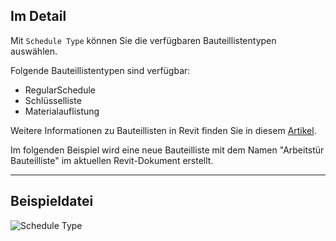 ## Im Detail
Mit `Schedule Type` können Sie die verfügbaren Bauteillistentypen auswählen.

Folgende Bauteillistentypen sind verfügbar:
- RegularSchedule
- Schlüsselliste
- Materialauflistung

Weitere Informationen zu Bauteillisten in Revit finden Sie in diesem [Artikel](https://help.autodesk.com/view/RVT/2024/DEU/?guid=GUID-73090B70-8A13-4E12-909C-F25D724D5BA7).

Im folgenden Beispiel wird eine neue Bauteilliste mit dem Namen "Arbeitstür Bauteilliste" im aktuellen Revit-Dokument erstellt.
___
## Beispieldatei

![Schedule Type](./DSRevitNodesUI.ScheduleTypes_img.jpg)
